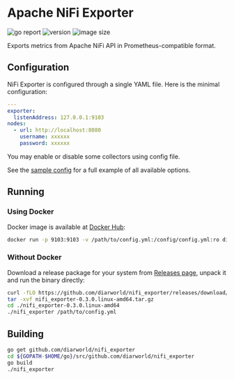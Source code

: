 # Apache NiFi Exporter

![go report](https://goreportcard.com/badge/github.com/diarworld/nifi_exporter)
![version](https://img.shields.io/docker/v/diarworld/nifi_exporter?sort=semver)
![image size](https://img.shields.io/docker/image-size/diarworld/nifi_exporter?sort=semver)

Exports metrics from Apache NiFi API in Prometheus-compatible format.

## Configuration

NiFi Exporter is configured through a single YAML file. Here is the minimal configuration:

```yaml
---
exporter:
  listenAddress: 127.0.0.1:9103
nodes:
  - url: http://localhost:8080
    username: xxxxxx
    password: xxxxxx
```

You may enable or disable some collectors using config file.

See the [sample config](./sample-config.yml) for a full example of all available options.

## Running

### Using Docker

Docker image is available at [Docker Hub](https://hub.docker.com/diarworld/nifi_exporter):

```sh
docker run -p 9103:9103 -v /path/to/config.yml:/config/config.yml:ro diarworld/nifi_exporter:0.3.0
```

### Without Docker

Download a release package for your system from [Releases page](https://github.com/diarworld/nifi_exporter/releases), unpack it and run the binary directly:

```sh
curl -fLO https://github.com/diarworld/nifi_exporter/releases/download/v0.3.0/nifi_exporter-0.3.0.linux-amd64.tar.gz
tar -xvf nifi_exporter-0.3.0.linux-amd64.tar.gz
cd ./nifi_exporter-0.3.0.linux-amd64
./nifi_exporter /path/to/config.yml
```

## Building

```sh
go get github.com/diarworld/nifi_exporter
cd ${GOPATH-$HOME/go}/src/github.com/diarworld/nifi_exporter
go build
./nifi_exporter
```
